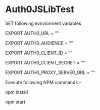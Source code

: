 # Auth0JSLibTest

SET following evnviorment variables  

EXPORT AUTH0_URL = ""

EXPORT AUTH0_AUDIENCE = ""

EXPORT AUTH0_CLIENT_ID = ""

EXPORT AUTH0_CLIENT_SECRET = ""

EXPORT AUTH0_PROXY_SERVER_URL = ""

Execute following NPM commands - 

npm install 

npm start 
